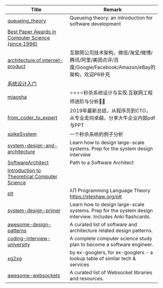 | Title                             | Remark |
| --------- | ------ |
|[queueing_theory](https://github.com/joelparkerhenderson/queueing_theory)|Queueing theory: an introduction for software development|
|[Best Paper Awards in Computer Science (since 1996)](https://jeffhuang.com/best_paper_awards.html)|
|[architecture.of.internet-product](https://github.com/davideuler/architecture.of.internet-product)|互联网公司技术架构，微信/淘宝/微博/腾讯/阿里/美团点评/百度/Google/Facebook/Amazon/eBay的架构，欢迎PR补充|
|[系统设计入门](https://github.com/kevingo/system-design-primer-zh-tw/blob/master/README-zh-Hans.md)|
|[miaosha](https://github.com/qiurunze123/miaosha)|⭐⭐⭐⭐秒杀系统设计与实现.互联网工程师进阶与分析🙋🐓|
|[from_coder_to_expert](https://github.com/0voice/from_coder_to_expert)|2019年最新总结，从程序员到CTO，从专业走向卓越，分享大牛企业内部pdf与PPT|
|[spikeSystem](https://github.com/GuoZhaoran/spikeSystem)|一个秒杀系统的例子分析|
|[system-design-and-architecture](https://github.com/puncsky/system-design-and-architecture#%E7%B3%BB%E7%BB%9F%E8%AE%BE%E8%AE%A1%E4%B8%8E%E6%9E%84%E6%9E%B6---%E4%B8%AD%E6%96%87%E7%89%88)|Learn how to design large-scale systems. Prep for the system design interview|
|[SoftwareArchitect](https://github.com/justinamiller/SoftwareArchitect)|Path to a Software Architect|
|[Introduction to Theoretical Computer Science](https://introtcs.org/public/index.html)|
|[plt](https://github.com/steshaw/plt)|λΠ Programming Language Theory https://steshaw.org/plt|
|[system-design-primer](https://github.com/donnemartin/system-design-primer)|Learn how to design large-scale systems. Prep for the system design interview. Includes Anki flashcards.|
|[awesome-design-patterns](https://github.com/DovAmir/awesome-design-patterns)|A curated list of software and architecture related design patterns.|
|[coding-interview-university](https://github.com/jwasham/coding-interview-university)|A complete computer science study plan to become a software engineer.|
|[xg2xg](https://github.com/jhuangtw-dev/xg2xg)|by ex-googlers, for ex-googlers - a lookup table of similar tech & services|
|[awesome-websockets](https://github.com/facundofarias/awesome-websockets)|A curated list of Websocket libraries and resources.|